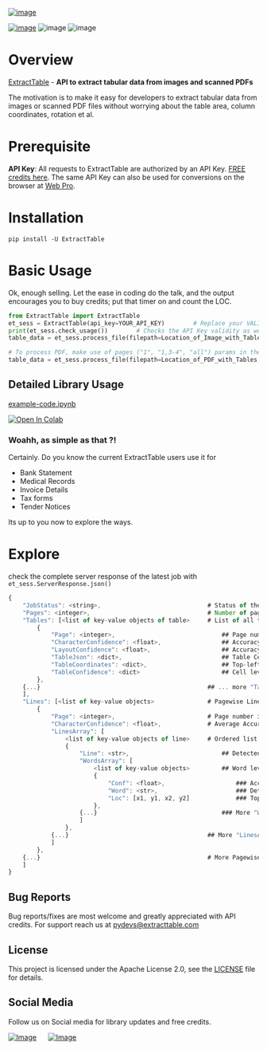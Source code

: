 [![image](https://i.imgur.com/2Hihfwwg.png)](https://extracttable.com?ref=github-ET)

[![image](https://img.shields.io/pypi/v/extracttable.svg?maxAge=3600)](https://pypi.org/project/extracttable/) ![image](https://img.shields.io/github/license/ExtractTable/ExtractTable-py) ![image](https://img.shields.io/badge/python-3.5%20%7C%203.6%20%7C%203.7-blue)
  
# Overview
[ExtractTable](https://extracttable.com) - **API to extract tabular data from images and scanned PDFs**

The motivation is to make it easy for developers to extract tabular data from images or scanned PDF files without worrying about the table area, column coordinates, rotation et al.

# Prerequisite

**API Key**: All requests to ExtractTable are authorized by an API Key. [FREE credits here](https://extracttable.com/signup/trial.html). The same API Key can also be used for conversions on the browser at [Web Pro](https://extracttable.com/pro.html).


# Installation

`pip install -U ExtractTable`


# Basic Usage
Ok, enough selling. Let the ease in coding do the talk, and the output encourages you to buy credits; put that timer on and count the LOC.


```python
from ExtractTable import ExtractTable
et_sess = ExtractTable(api_key=YOUR_API_KEY)        # Replace your VALID API Key here
print(et_sess.check_usage())        # Checks the API Key validity as well as shows associated plan usage 
table_data = et_sess.process_file(filepath=Location_of_Image_with_Tables, output_format="df")

# To process PDF, make use of pages ("1", "1,3-4", "all") params in the read_pdf function
table_data = et_sess.process_file(filepath=Location_of_PDF_with_Tables, output_format="df", pages="all")
```

## Detailed Library Usage
 [example-code.ipynb](example-code.ipynb)

<a href="https://colab.research.google.com/github/ExtractTable/ExtractTable-py/blob/master/example-code.ipynb" target="_parent"><img src="https://colab.research.google.com/assets/colab-badge.svg" alt="Open In Colab"/></a>

### Woahh, as simple as that ?!

Certainly. Do you know the current ExtractTable users use it for
- Bank Statement
- Medical Records
- Invoice Details
- Tax forms
- Tender Notices

Its up to you now to explore the ways.


# Explore
check the complete server response of the latest job with `et_sess.ServerResponse.json()`
```javascript
{
    "JobStatus": <string>,                              # Status of the triggered Process  @ JOB-LEVEL
    "Pages": <integer>,                                 # Number of pages processed in this request @ PAGE-LEVEL
    "Tables": [<list of key-value objects of table>     # List of all tables found @ TABLE-LEVEL
        {
            "Page": <integer>,                              ## Page number in which this table is found
            "CharacterConfidence": <float>,                 ## Accuracy of Characters recognized from the input-page
            "LayoutConfidence": <float>,                    ## Accuracy of table layout's design decision
            "TableJson": <dict>,                            ## Table Cell Text in key-value format with index orientation - {row#: {col#: <str>}}
            "TableCoordinates": <dict>,                     ## Top-left & Bottom-right Cell Coordinates - {row#: {col#: <list(x1,y1,x2,y2)>}}
            "TableConfidence": <dict>                       ## Cell level accuracy of detected characters - {row#: {col#: <float>}}
        },
    {...}                                               ## ... more "Tables" objects
    ],
    "Lines": [<list of key-value objects>               # Pagewise Line details @ PAGE-LEVEL
        {
            "Page": <integer>,                          # Page number in which the lines are found
            "CharacterConfidence": <float>,             # Average Accuracy of all Characters recognized from the input-page
            "LinesArray": [
                <list of key-value objects of line>     # Ordered list of lines in this page @ LINE-LEVEL
                {
                    "Line": <str>,                          ## Detected text of the complete line
                    "WordsArray": [
                        <list of key-value objects>         ## Word level datails in this line @ WORD-LEVEL
                        {
                            "Conf": <float>,                    ### Accuracy of recognized characters of the word
                            "Word": <str>,                      ### Detected text of the word
                            "Loc": [x1, y1, x2, y2]             ### Top-left & Bottom-right coordinates, w.r.t the input-page width-height dimensions
                        },
                    {...}                                   ### More "WordsArray" objects
                    ]
                },
            {...}                                       ## More "LinesArray" objects
            ]
        },
    {...}                                               # More Pagewise "Lines" details
    ]
}
```

## Bug Reports
Bug reports/fixes are most welcome and greatly appreciated with API credits. For support reach us at pydevs@extracttable.com 


## License  
  
This project is licensed under the Apache License 2.0, see the [LICENSE](https://github.com/extracttable/ExtractTable-py/blob/master/LICENSE) file for details.


## Social Media
Follow us on Social media for library updates and free credits.

[![Image](https://cdn3.iconfinder.com/data/icons/socialnetworking/32/linkedin.png)](https://www.linkedin.com/company/extracttable)
&nbsp;&nbsp;&nbsp;&nbsp;
[![Image](https://abs.twimg.com/favicons/twitter.ico)](https://twitter.com/extracttable)
